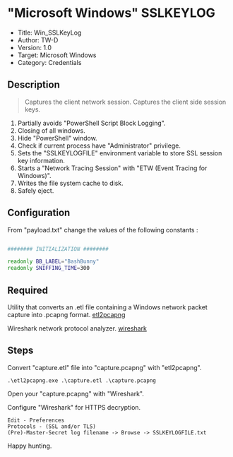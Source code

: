 # "Microsoft Windows" SSLKEYLOG

- Title:         Win_SSLKeyLog
- Author:        TW-D
- Version:       1.0
- Target:        Microsoft Windows
- Category:      Credentials      

## Description

>
> Captures the client network session.
> Captures the client side session keys.
>

1) Partially avoids "PowerShell Script Block Logging".
2) Closing of all windows.
3) Hide "PowerShell" window.
4) Check if current process have "Administrator" privilege.
5) Sets the "SSLKEYLOGFILE" environment variable to store SSL session key information. 
6) Starts a "Network Tracing Session" with "ETW (Event Tracing for Windows)".
7) Writes the file system cache to disk.
8) Safely eject.

## Configuration

From "payload.txt" change the values of the following constants :
```bash

######## INITIALIZATION ########

readonly BB_LABEL="BashBunny"
readonly SNIFFING_TIME=300


```

## Required

Utility that converts an .etl file containing a Windows network packet capture into .pcapng format.
[etl2pcapng](https://github.com/microsoft/etl2pcapng)

Wireshark network protocol analyzer.
[wireshark](https://www.wireshark.org/)

## Steps

Convert "capture.etl" file into "capture.pcapng" with "etl2pcapng".
```
.\etl2pcapng.exe .\capture.etl .\capture.pcapng
```

Open your "capture.pcapng" with "Wireshark".

Configure "Wireshark" for HTTPS decryption.
```
Edit - Preferences
Protocols - (SSL and/or TLS)
(Pre)-Master-Secret log filename -> Browse -> SSLKEYLOGFILE.txt
```

Happy hunting.